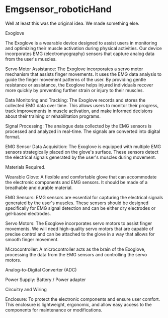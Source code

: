 # Emgsensor_roboticHand



Well at least this was the original idea. We made something else.




Exoglove


The Exoglove is a wearable device designed to assist users in monitoring and optimizing their muscle activation during physical activities. Our device incorporates EMG (electromyography) sensors that capture analog data from the user's muscles.

Servo Motor Assistance: The Exoglove incorporates a servo motor mechanism that assists finger movements. It uses the EMG data analysis to guide the finger movement patterns of the user. By providing gentle resistance or assistance, the Exoglove helps injured individuals recover more quickly by preventing further strain or injury to their muscles.

Data Monitoring and Tracking: The Exoglove records and stores the collected EMG data over time. This allows users to monitor their progress, track improvements in muscle activation, and make informed decisions about their training or rehabilitation programs.

Signal Processing: The analogue data collected by the EMG sensors is processed and analyzed in real-time. The signals are converted into digital format.

EMG Sensor Data Acquisition: The Exoglove is equipped with multiple EMG sensors strategically placed on the glove's surface. These sensors detect the electrical signals generated by the user's muscles during movement.







Materials Required.

Wearable Glove: A flexible and comfortable glove that can accommodate the electronic components and EMG sensors. It should be made of a breathable and durable material.

EMG Sensors: EMG sensors are essential for capturing the electrical signals generated by the user's muscles. These sensors should be designed specifically for EMG signal detection and can be either dry electrodes or gel-based electrodes.

Servo Motors: The Exoglove incorporates servo motors to assist finger movements. We will need high-quality servo motors that are capable of precise control and can be attached to the glove in a way that allows for smooth finger movement.

Microcontroller: A microcontroller acts as the brain of the Exoglove, processing the data from the EMG sensors and controlling the servo motors. 

Analog-to-Digital Converter (ADC)

Power Supply: Battery / Power adapter

Circuitry and Wiring

Enclosure: To protect the electronic components and ensure user comfort. This enclosure is lightweight, ergonomic, and allow easy access to the components for maintenance or modifications.




